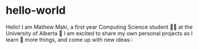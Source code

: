 # hello-world

Hello! I am Mathew Maki, a first year Computing Science student 👨‍💻 at the University of Alberta 🏫 
I am excited to share my own personal projects as I learn 📝 more things, and come up with new ideas💡 
